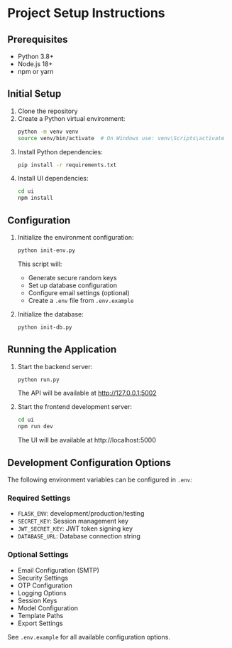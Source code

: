# Project Setup Instructions

## Prerequisites

-   Python 3.8+
-   Node.js 18+
-   npm or yarn

## Initial Setup

1. Clone the repository
2. Create a Python virtual environment:
    ```bash
    python -m venv venv
    source venv/bin/activate  # On Windows use: venv\Scripts\activate
    ```
3. Install Python dependencies:
    ```bash
    pip install -r requirements.txt
    ```
4. Install UI dependencies:
    ```bash
    cd ui
    npm install
    ```

## Configuration

1. Initialize the environment configuration:

    ```bash
    python init-env.py
    ```

    This script will:

    - Generate secure random keys
    - Set up database configuration
    - Configure email settings (optional)
    - Create a `.env` file from `.env.example`

2. Initialize the database:
    ```bash
    python init-db.py
    ```

## Running the Application

1. Start the backend server:

    ```bash
    python run.py
    ```

    The API will be available at http://127.0.0.1:5002

2. Start the frontend development server:
    ```bash
    cd ui
    npm run dev
    ```
    The UI will be available at http://localhost:5000

## Development Configuration Options

The following environment variables can be configured in `.env`:

### Required Settings

-   `FLASK_ENV`: development/production/testing
-   `SECRET_KEY`: Session management key
-   `JWT_SECRET_KEY`: JWT token signing key
-   `DATABASE_URL`: Database connection string

### Optional Settings

-   Email Configuration (SMTP)
-   Security Settings
-   OTP Configuration
-   Logging Options
-   Session Keys
-   Model Configuration
-   Template Paths
-   Export Settings

See `.env.example` for all available configuration options.

